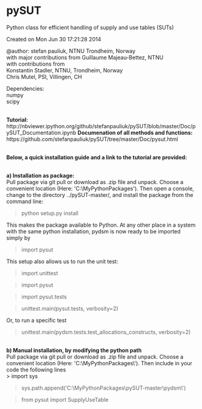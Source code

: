pySUT
=====

Python class for efficient handling of supply and use tables (SUTs)

Created on Mon Jun 30 17:21:28 2014

@author: stefan pauliuk, NTNU Trondheim, Norway <br>
with major contributions from Guillaume Majeau-Bettez, NTNU <br>
with contributions from <br>
Konstantin Stadler, NTNU, Trondheim, Norway<br>
Chris Mutel, PSI, Villingen, CH <br>

Dependencies: <br>
numpy<br>
scipy<br>

<br>
<b>Tutorial:</b><br>
http://nbviewer.ipython.org/github/stefanpauliuk/pySUT/blob/master/Doc/pySUT_Documentation.ipynb
<b>Documenation of all methods and functions:</b><br>
https://github.com/stefanpauliuk/pySUT/tree/master/Doc/pysut.html
<br>
<br>

<b> Below, a quick installation guide and a link to the tutorial are provided:</b><br><br>

<b>a) Installation as package:</b> <br>
Pull package via git pull or download as .zip file and unpack. Choose a convenient location (Here: 'C:\MyPythonPackages\'). Then open a console, change to the directory ../pySUT-master/, and install the package from the command line: <br>
> python setup.py install 

This makes the package available to Python. At any other place in a system with the same python installation, pydsm is now ready to be imported simply by <br>
> import pysut

This setup also allows us to run the unit test: <br>

> import unittest

> import pysut

> import pysut.tests

> unittest.main(pysut.tests, verbosity=2)

Or, to run a specific test

> unittest.main(pydsm.tests.test_allocations_constructs, verbosity=2)

<br>
<b>b) Manual installation, by modifying the python path</b><br>
Pull package via git pull or download as .zip file and unpack. Choose a convenient location (Here: 'C:\MyPythonPackages\'). Then include in your code the following lines <br>
> import sys 

> sys.path.append('C:\\MyPythonPackages\\pySUT-master\\pydsm\\') 

> from pysut import SupplyUseTable


